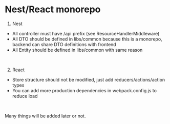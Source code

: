 # Nest/React monorepo

1. Nest

- All controller must have /api prefix (see ResourceHandlerMiddleware)
- All DTO should be defined in libs/common because this is a monorepo, backend can share DTO definitions with frontend
- All Entity should be defined in libs/common with same reason

<br>

2. React

- Store structure should not be modified, just add reducers/actions/action types
- You can add more production dependencies in webpack.config.js to reduce load

<br>

Many things will be added later or not.
